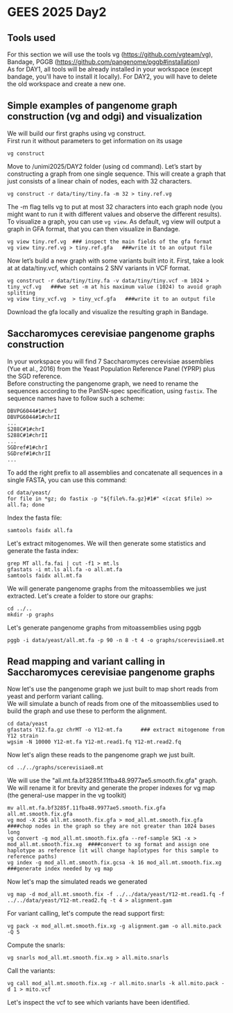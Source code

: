 # GEES 2025 Day2

## Tools used 
For this section we will use the tools vg (https://github.com/vgteam/vg), Bandage, PGGB (https://github.com/pangenome/pggb#installation)  
As for DAY1, all tools will be already installed in your workspace (except bandage, you'll have to install it locally).
For DAY2, you will have to delete the old workspace and create a new one.

## Simple examples of pangenome graph construction (vg and odgi) and visualization
We will build our first graphs using vg construct.  
First run it without parameters to get information on its usage  
```
vg construct
```
Move to /unimi2025/DAY2 folder (using cd command). Let’s start by constructing a graph from one single sequence. This will create a graph that just consists of a linear chain of nodes, each with 32 characters.
```
vg construct -r data/tiny/tiny.fa -m 32 > tiny.ref.vg
```
The -m flag tells vg to put at most 32 characters into each graph node (you might want to run it with different values and observe the different results).  
To visualize a graph, you can use ```vg view```. As default, vg view will output a graph in GFA format, that you can then visualize in Bandage.
```
vg view tiny.ref.vg  ### inspect the main fields of the gfa format
vg view tiny.ref.vg > tiny.ref.gfa   ###write it to an output file
```
Now let’s build a new graph with some variants built into it. First, take a look at at data/tiny.vcf, which contains 2 SNV variants in VCF format.
```
vg construct -r data/tiny/tiny.fa -v data/tiny/tiny.vcf -m 1024 > tiny_vcf.vg   ###we set -m at his maximum value (1024) to avoid graph splitting
vg view tiny_vcf.vg  > tiny_vcf.gfa   ###write it to an output file
```
Download the gfa locally and visualize the resulting graph in Bandage.  


## Saccharomyces cerevisiae pangenome graphs construction
In your workspace you will find 7 Saccharomyces cerevisiae assemblies (Yue et al., 2016) from the Yeast Population Reference Panel (YPRP) plus the SGD reference.  
Before constructing the pangenome graph, we need to rename the sequences according to the PanSN-spec specification, using ```fastix```. The sequence names have to follow such a scheme:  
```
DBVPG6044#1#chrI
DBVPG6044#1#chrII
...
S288C#1#chrI
S288C#1#chrII
...
SGDref#1#chrI
SGDref#1#chrII
...
```
To add the right prefix to all assemblies and concatenate all sequences in a single FASTA, you can use this command:
```
cd data/yeast/
for file in *gz; do fastix -p "${file%.fa.gz}#1#" <(zcat $file) >> all.fa; done
```
Index the fasta file:  
```
samtools faidx all.fa
```
Let's extract mitogenomes. We will then generate some statistics and generate the fasta index:  
```
grep MT all.fa.fai | cut -f1 > mt.ls
gfastats -i mt.ls all.fa -o all.mt.fa
samtools faidx all.mt.fa
```
We will generate pangenome graphs from the mitoassemblies we just extracted. Let's create a folder to store our graphs:
```
cd ../..
mkdir -p graphs
```
Let's generate pangenome graphs from mitoassemblies using pggb
```
pggb -i data/yeast/all.mt.fa -p 90 -n 8 -t 4 -o graphs/scerevisiae8.mt 
```

## Read mapping and variant calling in Saccharomyces cerevisiae pangenome graphs
Now let's use the pangenome graph we just built to map short reads from yeast and perform variant calling.  
We will simulate a bunch of reads from one of the mitoassemblies used to build the graph and use these to perform the alignment.
```
cd data/yeast
gfastats Y12.fa.gz chrMT -o Y12-mt.fa      ### extract mitogenome from Y12 strain
wgsim -N 10000 Y12-mt.fa Y12-mt.read1.fq Y12-mt.read2.fq 
```
Now let's align these reads to the pangenome graph we just built.  

```
cd ../../graphs/scerevisiae8.mt
```
We will use the "all.mt.fa.bf3285f.11fba48.9977ae5.smooth.fix.gfa" graph. We will rename it for brevity and generate the proper indexes for vg map (the general-use mapper in the vg toolkit)
```
mv all.mt.fa.bf3285f.11fba48.9977ae5.smooth.fix.gfa all.mt.smooth.fix.gfa
vg mod -X 256 all.mt.smooth.fix.gfa > mod_all.mt.smooth.fix.gfa  ####chop nodes in the graph so they are not greater than 1024 bases long
vg convert -g mod_all.mt.smooth.fix.gfa --ref-sample SK1 -x > mod_all.mt.smooth.fix.xg  ####convert to xg format and assign one haplotype as reference (it will change haplotypes for this sample to reference paths)
vg index -g mod_all.mt.smooth.fix.gcsa -k 16 mod_all.mt.smooth.fix.xg ###generate index needed by vg map
```

Now let's map the simulated reads we generated
```
vg map -d mod_all.mt.smooth.fix -f ../../data/yeast/Y12-mt.read1.fq -f ../../data/yeast/Y12-mt.read2.fq -t 4 > alignment.gam
```

For variant calling, let's compute the read support first:
```
vg pack -x mod_all.mt.smooth.fix.xg -g alignment.gam -o all.mito.pack -Q 5
```
Compute the snarls:
```
vg snarls mod_all.mt.smooth.fix.xg > all.mito.snarls
```
Call the variants:
```
vg call mod_all.mt.smooth.fix.xg -r all.mito.snarls -k all.mito.pack -d 1 > mito.vcf 
```
Let's inspect the vcf to see which variants have been identified.
